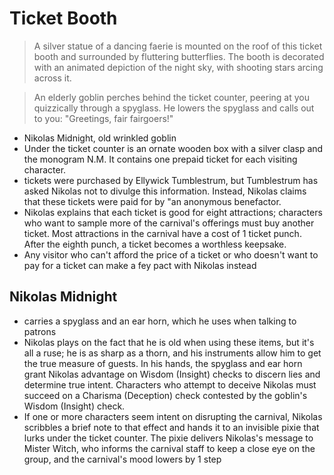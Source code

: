 # Ticket Booth

> A silver statue of a dancing faerie is mounted on the roof of this ticket booth and surrounded by fluttering butterflies. The booth is decorated with an animated depiction of the night sky, with shooting stars arcing across it.

> An elderly goblin perches behind the ticket counter, peering at you quizzically through a spyglass. He lowers the spyglass and calls out to you: "Greetings, fair fairgoers!"

- Nikolas Midnight, old wrinkled goblin
- Under the ticket counter is an ornate wooden box with a silver clasp and the monogram N.M. It contains one prepaid ticket for each visiting character. 
- tickets were purchased by Ellywick Tumblestrum, but Tumblestrum has asked Nikolas not to divulge this information. Instead, Nikolas claims that these tickets were paid for by "an anonymous benefactor.
- Nikolas explains that each ticket is good for eight attractions; characters who want to sample more of the carnival's offerings must buy another ticket. Most attractions in the carnival have a cost of 1 ticket punch. After the eighth punch, a ticket becomes a worthless keepsake.
- Any visitor who can't afford the price of a ticket or who doesn't want to pay for a ticket can make a fey pact with Nikolas instead

## Nikolas Midnight
- carries a spyglass and an ear horn, which he uses when talking to patrons
- Nikolas plays on the fact that he is old when using these items, but it's all a ruse; he is as sharp as a thorn, and his instruments allow him to get the true measure of guests. In his hands, the spyglass and ear horn grant Nikolas advantage on Wisdom (Insight) checks to discern lies and determine true intent. Characters who attempt to deceive Nikolas must succeed on a Charisma (Deception) check contested by the goblin's Wisdom (Insight) check.
- If one or more characters seem intent on disrupting the carnival, Nikolas scribbles a brief note to that effect and hands it to an invisible pixie that lurks under the ticket counter. The pixie delivers Nikolas's message to Mister Witch, who informs the carnival staff to keep a close eye on the group, and the carnival's mood lowers by 1 step 